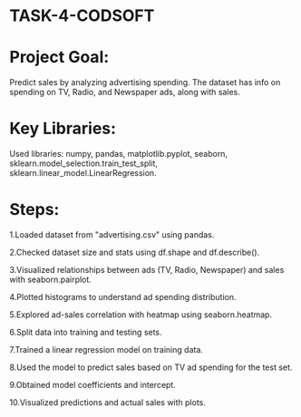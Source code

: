 # TASK-4-CODSOFT

# Project Goal:
Predict sales by analyzing advertising spending. The dataset has info on spending on TV, Radio, and Newspaper ads, along with sales.

# Key Libraries:
Used libraries: numpy, pandas, matplotlib.pyplot, seaborn, sklearn.model_selection.train_test_split, sklearn.linear_model.LinearRegression.

# Steps:

1.Loaded dataset from "advertising.csv" using pandas.

2.Checked dataset size and stats using df.shape and df.describe().

3.Visualized relationships between ads (TV, Radio, Newspaper) and sales with seaborn.pairplot.

4.Plotted histograms to understand ad spending distribution.

5.Explored ad-sales correlation with heatmap using seaborn.heatmap.

6.Split data into training and testing sets.

7.Trained a linear regression model on training data.

8.Used the model to predict sales based on TV ad spending for the test set.

9.Obtained model coefficients and intercept.

10.Visualized predictions and actual sales with plots.

